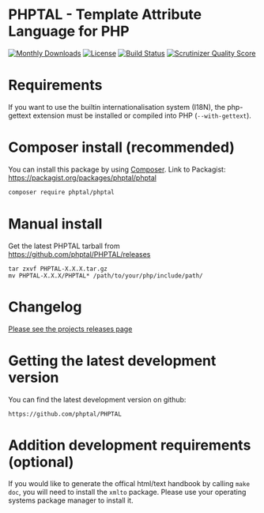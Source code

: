 
# PHPTAL - Template Attribute Language for PHP

[![Monthly Downloads](https://poser.pugx.org/phptal/phptal/d/monthly)](https://packagist.org/packages/phptal/phptal)
[![License](https://poser.pugx.org/phptal/phptal/license)](LICENSE)
[![Build Status](https://travis-ci.org/phptal/PHPTAL.svg?branch=master)](https://travis-ci.org/phptal/PHPTAL)
[![Scrutinizer Quality Score](https://scrutinizer-ci.com/g/phptal/PHPTAL/badges/quality-score.png)](https://scrutinizer-ci.com/g/phptal/PHPTAL/)

Requirements
============

If you want to use the builtin internationalisation system (I18N), the php-gettext extension must be installed or compiled into PHP (`--with-gettext`).

Composer install (recommended)
==============================

You can install this package by using [Composer](http://getcomposer.org).
Link to Packagist: https://packagist.org/packages/phptal/phptal

```sh
composer require phptal/phptal
```

Manual install
==============

Get the latest PHPTAL tarball from https://github.com/phptal/PHPTAL/releases

    tar zxvf PHPTAL-X.X.X.tar.gz
    mv PHPTAL-X.X.X/PHPTAL* /path/to/your/php/include/path/

Changelog
=========

[Please see the projects releases page](https://github.com/phptal/PHPTAL/releases)

Getting the latest development version
======================================

You can find the latest development version on github:

	https://github.com/phptal/PHPTAL

Addition development requirements (optional)
============================================

If you would like to generate the offical html/text handbook by calling
`make doc`, you will need to install the `xmlto` package. Please use
your operating systems package manager to install it.
